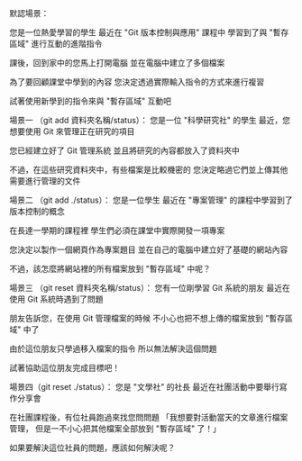 默認場景：

您是一位熱愛學習的學生
最近在 "Git 版本控制與應用" 課程中 
學習到了與 "暫存區域" 進行互動的進階指令

課後，回到家中的您馬上打開電腦
並在電腦中建立了多個檔案

為了要回顧課堂中學到的內容
您決定透過實際輸入指令的方式來進行複習

試著使用新學到的指令來與 "暫存區域" 互動吧


場景一 （git add 資料夾名稱/status）：
您是一位 "科學研究社" 的學生
最近，您想要使用 Git 來管理正在研究的項目

您已經建立好了 Git 管理系統
並且將研究的內容都放入了資料夾中

不過，在這些研究資料夾中，有些檔案是比較機密的
您決定略過它們並上傳其他需要進行管理的文件


場景二 （git add ./status）：
您是一位學生
最近在 "專案管理" 的課程中學習到了版本控制的概念

在長達一學期的課程裡
學生們必須在課堂中實際開發一項專案

您決定以製作一個網頁作為專案題目
並在自己的電腦中建立好了基礎的網站內容

不過，該怎麼將網站裡的所有檔案放到 "暫存區域" 中呢？


場景三 （git reset 資料夾名稱/status）：
您有一位剛學習 Git 系統的朋友
最近在使用 Git 系統時遇到了問題

朋友告訴您，在使用 Git 管理檔案的時候
不小心也把不想上傳的檔案放到 "暫存區域" 中了

由於這位朋友只學過移入檔案的指令
所以無法解決這個問題

試著協助這位朋友完成目標吧！


場景四（git reset ./status）：
您是 "文學社" 的社長
最近在社團活動中要舉行寫作分享會

在社團課程後，有位社員跑過來找您問問題
「我想要對活動當天的文章進行檔案管理，
但是一不小心把其他檔案全部放到 "暫存區域" 了！」

如果要解決這位社員的問題，應該如何解決呢？


